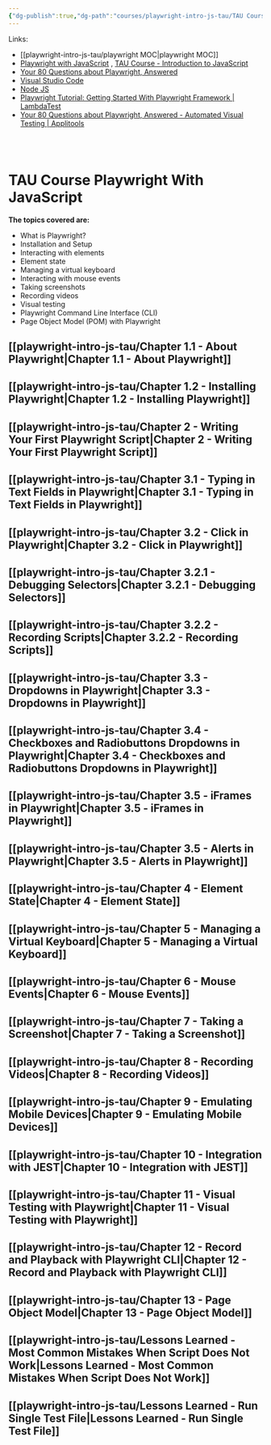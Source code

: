 ```yaml
---
{"dg-publish":true,"dg-path":"courses/playwright-intro-js-tau/TAU Course Playwright with JavaScript by Ixchel Meza.md","permalink":"/courses/playwright-intro-js-tau/tau-course-playwright-with-java-script-by-ixchel-meza/","tags":["playwright"],"created":"","updated":""}
---
```



Links: 

- [[playwright-intro-js-tau/playwright MOC\|playwright MOC]]
- [Playwright with JavaScript](https://testautomationu.applitools.com/js-playwright-tutorial/) , [TAU Course - Introduction to JavaScript](https://testautomationu.applitools.com/javascript-tutorial/)
- [Your 80 Questions about Playwright, Answered](https://applitools.com/blog/top-playwright-questions-answered/)
- [Visual Studio Code](https://code.visualstudio.com/)
- [Node JS](https://nodejs.org/)
- [Playwright Tutorial: Getting Started With Playwright Framework | LambdaTest](https://www.lambdatest.com/blog/playwright-framework/)
- [Your 80 Questions about Playwright, Answered - Automated Visual Testing | Applitools](https://applitools.com/blog/top-playwright-questions-answered/)

<br ><br >

# TAU Course Playwright With JavaScript

**The topics covered are:**

- What is Playwright?
- Installation and Setup
- Interacting with elements
- Element state
- Managing a virtual keyboard
- Interacting with mouse events
- Taking screenshots
- Recording videos
- Visual testing
- Playwright Command Line Interface (CLI)
- Page Object Model (POM) with Playwright

## [[playwright-intro-js-tau/Chapter 1.1 - About Playwright\|Chapter 1.1 - About Playwright]]

## [[playwright-intro-js-tau/Chapter 1.2 - Installing Playwright\|Chapter 1.2 - Installing Playwright]]

## [[playwright-intro-js-tau/Chapter 2 - Writing Your First Playwright Script\|Chapter 2 - Writing Your First Playwright Script]]

## [[playwright-intro-js-tau/Chapter 3.1 - Typing in Text Fields in Playwright\|Chapter 3.1 - Typing in Text Fields in Playwright]]

## [[playwright-intro-js-tau/Chapter 3.2 - Click in Playwright\|Chapter 3.2 - Click in Playwright]]

## [[playwright-intro-js-tau/Chapter 3.2.1 - Debugging Selectors\|Chapter 3.2.1 - Debugging Selectors]]

## [[playwright-intro-js-tau/Chapter 3.2.2 - Recording Scripts\|Chapter 3.2.2 - Recording Scripts]]

## [[playwright-intro-js-tau/Chapter 3.3 - Dropdowns in Playwright\|Chapter 3.3 - Dropdowns in Playwright]]

## [[playwright-intro-js-tau/Chapter 3.4 - Checkboxes and Radiobuttons Dropdowns in Playwright\|Chapter 3.4 - Checkboxes and Radiobuttons Dropdowns in Playwright]]

## [[playwright-intro-js-tau/Chapter 3.5 - iFrames in Playwright\|Chapter 3.5 - iFrames in Playwright]]

## [[playwright-intro-js-tau/Chapter 3.5 - Alerts in Playwright\|Chapter 3.5 - Alerts in Playwright]]

## [[playwright-intro-js-tau/Chapter 4 - Element State\|Chapter 4 - Element State]]

## [[playwright-intro-js-tau/Chapter 5 - Managing a Virtual Keyboard\|Chapter 5 - Managing a Virtual Keyboard]]

## [[playwright-intro-js-tau/Chapter 6 - Mouse Events\|Chapter 6 - Mouse Events]]

## [[playwright-intro-js-tau/Chapter 7 - Taking a Screenshot\|Chapter 7 - Taking a Screenshot]]

## [[playwright-intro-js-tau/Chapter 8 - Recording Videos\|Chapter 8 - Recording Videos]]

## [[playwright-intro-js-tau/Chapter 9 - Emulating Mobile Devices\|Chapter 9 - Emulating Mobile Devices]]

## [[playwright-intro-js-tau/Chapter 10 - Integration with JEST\|Chapter 10 - Integration with JEST]]

## [[playwright-intro-js-tau/Chapter 11 - Visual Testing with Playwright\|Chapter 11 - Visual Testing with Playwright]]

## [[playwright-intro-js-tau/Chapter 12 - Record and Playback with Playwright CLI\|Chapter 12 - Record and Playback with Playwright CLI]]

## [[playwright-intro-js-tau/Chapter 13 - Page Object Model\|Chapter 13 - Page Object Model]]

## [[playwright-intro-js-tau/Lessons Learned - Most Common Mistakes When Script Does Not Work\|Lessons Learned - Most Common Mistakes When Script Does Not Work]]

## [[playwright-intro-js-tau/Lessons Learned - Run Single Test File\|Lessons Learned - Run Single Test File]]